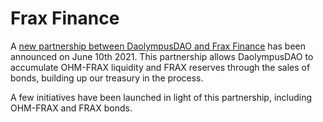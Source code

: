 # Frax Finance

A [new partnership between DaolympusDAO and Frax Finance](https://olympusdao.medium.com/ohm-x-frax-a-new-breed-of-partnership-95cd1cc01770) 
has been announced on June 10th 2021. This partnership allows DaolympusDAO to accumulate OHM-FRAX liquidity and FRAX 
reserves through the sales of bonds, building up our treasury in the process.

A few initiatives have been launched in light of this partnership, including OHM-FRAX and FRAX bonds.

